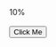 <!DOCTYPE html>
<html>
<head>
  <title>Loading</title>
<link rel="stylesheet" href="main.css">
</head>

<body>
<div id="myProgress">
  <div id="myBar">10%</div>
</div>

<br>
<button onclick="move()">Click Me</button>
<script>
function move() {
    var elem = document.getElementById("myBar");
    var width = 10;
    var id = setInterval(frame, 10);
    function frame() {
        if (width >= 100) {
            window.location = "https://itk.ac.id/";
        } else {
            width++;
            elem.style.width = width + '%';
            elem.innerHTML = width * 1 + '%';
        }
    }
}
</script>
</body>
</html>
